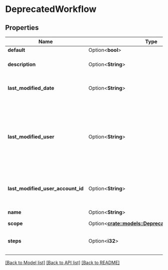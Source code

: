 # DeprecatedWorkflow

## Properties

Name | Type | Description | Notes
------------ | ------------- | ------------- | -------------
**default** | Option<**bool**> |  | [optional]
**description** | Option<**String**> | The description of the workflow. | [optional][readonly]
**last_modified_date** | Option<**String**> | The datetime the workflow was last modified. | [optional][readonly]
**last_modified_user** | Option<**String**> | This property is no longer available and will be removed from the documentation soon. See the [deprecation notice](https://developer.atlassian.com/cloud/jira/platform/deprecation-notice-user-privacy-api-migration-guide/) for details. | [optional][readonly]
**last_modified_user_account_id** | Option<**String**> | The account ID of the user that last modified the workflow. | [optional][readonly]
**name** | Option<**String**> | The name of the workflow. | [optional][readonly]
**scope** | Option<[**crate::models::DeprecatedWorkflowScope**](DeprecatedWorkflow_scope.md)> |  | [optional]
**steps** | Option<**i32**> | The number of steps included in the workflow. | [optional][readonly]

[[Back to Model list]](../README.md#documentation-for-models) [[Back to API list]](../README.md#documentation-for-api-endpoints) [[Back to README]](../README.md)


